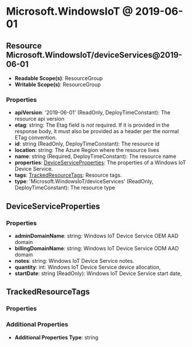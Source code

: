 # Microsoft.WindowsIoT @ 2019-06-01

## Resource Microsoft.WindowsIoT/deviceServices@2019-06-01
* **Readable Scope(s)**: ResourceGroup
* **Writable Scope(s)**: ResourceGroup
### Properties
* **apiVersion**: '2019-06-01' (ReadOnly, DeployTimeConstant): The resource api version
* **etag**: string: The Etag field is *not* required. If it is provided in the response body, it must also be provided as a header per the normal ETag convention.
* **id**: string (ReadOnly, DeployTimeConstant): The resource id
* **location**: string: The Azure Region where the resource lives
* **name**: string (Required, DeployTimeConstant): The resource name
* **properties**: [DeviceServiceProperties](#deviceserviceproperties): The properties of a Windows IoT Device Service.
* **tags**: [TrackedResourceTags](#trackedresourcetags): Resource tags.
* **type**: 'Microsoft.WindowsIoT/deviceServices' (ReadOnly, DeployTimeConstant): The resource type

## DeviceServiceProperties
### Properties
* **adminDomainName**: string: Windows IoT Device Service OEM AAD domain
* **billingDomainName**: string: Windows IoT Device Service ODM AAD domain
* **notes**: string: Windows IoT Device Service notes.
* **quantity**: int: Windows IoT Device Service device allocation,
* **startDate**: string (ReadOnly): Windows IoT Device Service start date,

## TrackedResourceTags
### Properties
### Additional Properties
* **Additional Properties Type**: string

